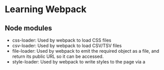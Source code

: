 # Learning Webpack


## Node modules

* css-loader: Used by webpack to load CSS files
* csv-loader: Used by webpack to load CSV/TSV files
* file-loader: Used by webpack to emit the required object as a file, and return its public URL so it can be accessed.
* style-loader: Used by webpack to write styles to the page via a <style> tag
* webpack: Bundler used to combine all assets into a single dependency graph
* xml-loader: Used by webpack to load XML files
